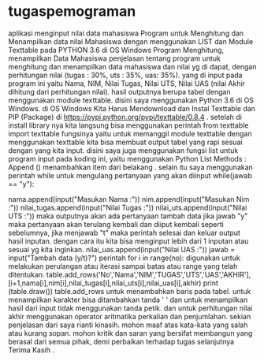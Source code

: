 # tugaspemograman
aplikasi menginput nilai data mahasiswa
Program untuk Menghitung dan Menampilkan data nilai Mahasiswa dengan menggunakan LIST dan Module Texttable pada PYTHON 3.6 di OS Windows Program Menghitung, menampilkan Data Mahasiswa penjelasan tentang program untuk menghitung dan menampilkan data mahasiswa dan nilai yg di dapat, dengan perhitungan nilai (tugas : 30%, uts : 35%, uas: 35%). yang di input pada program ini yaitu Nama, NIM, Nilai Tugas, Nilai UTS, Nilai UAS (nilai Akhir dihitung dari perhitungan nilai). hasil outputnya berupa tabel dengan menggunakan module texttable. disini saya menggunakan Python 3.6 di OS Windows. di OS Windows Kita Harus Mendownload dan Instal Texttable dan PIP (Package) di https://pypi.python.org/pypi/texttable/0.8.4 . setelah di install library nya kita langsung bisa menggunakan perintah from texttable import texttable fungsinya yaitu untuk memanggil module texttable dengan menggunakan texttable kita bisa membuat output tabel yang rapi sesuai dengan yang kita input. disini saya juga menggunakan fungsi list untuk program input pada koding ini, yaitu menggunakan Python List Methods : Append () menambahkan item dari belakang . selain itu saya menggunakan perintah while untuk mengulang pertanyaan yang akan diinput while(jawab == "y"):

nama.append(input("Masukan Nama :"))
nim.append(input("Masukan Nim :"))
nilai_tugas.append(input("Nilai Tugas :"))
nilai_uts.append(input("Nilai UTS :")) maka outputnya akan ada pertanyaan tambah data jika jawab "y" maka pertanyaan akan terulang kembali dan diiput kembali seperti sebelumnya, jika menjawab "t" maka perintah selesai dan keluar output hasil inputan. dengan cara itu kita bisa menginput lebih dari 1 inputan atau sesuai yg kita inginkan.
nilai_uas.append(input("Nilai UAS :"))
jawab = input("Tambah data (y/t)?")
perintah for i in range(no): digunakan untuk melakukan perulangan atau iterasi sampai batas atau range yang telah ditentukan.
table.add_rows('No','Nama','NIM','TUGAS','UTS','UAS','AKHIR'],[i+1,nama[i],nim[i],nilai_tugas[i],nilai_uts[i],nilai_uas[i],akhir)
print (table.draw()) table.add_rows untuk menambahkan baris pada tabel. untuk menampilkan karakter bisa ditambahkan tanda ' ' dan untuk menampilkan hasil dari input tidak menggunakan tanda petik. dan untuk perhitungan nilai akhir menggunakan operator aritmatika perkalian dan penjumlahan. sekian penjelasan dari saya rianti kinasih. mohon maaf atas kata-kata yang salah atau kurang sopan. mohon kritik dan saran yang bersifat membangun yang berasal dari semua pihak, demi perbaikan terhadap tugas selanjutnya Terima Kasih .
